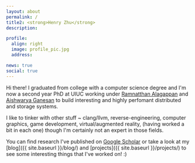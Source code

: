 ```yaml
---
layout: about
permalink: /
title2: <strong>Henry Zhu</strong>
description: 

profile:
  align: right
  image: profile_pic.jpg
  address:

news: true
social: true
---
```


Hi there! I graduated from college with a computer science degree and I'm now a second year PhD at UIUC working under [Ramnatthan Alagappan](https://ramalagappan.github.io) and [Aishwarya Ganesan](https://aishwaryaganesan.github.io) to build interesting and highly perfomant distributed and storage systems.

I like to tinker with other stuff ~ clang/llvm, reverse-engineering, computer graphics, game development, virtual/augmented reality, (having worked a bit in each one) though I'm certainly not an expert in those fields.

You can find research I've published on [Google Scholar](https://scholar.google.com/citations?user=GTX7CDMAAAAJ&hl=en) or take a look at my [blog]({{ site.baseurl }}/blog/) and [projects]({{ site.baseurl }}/projects/) to see some interesting things that I've worked on! :)

